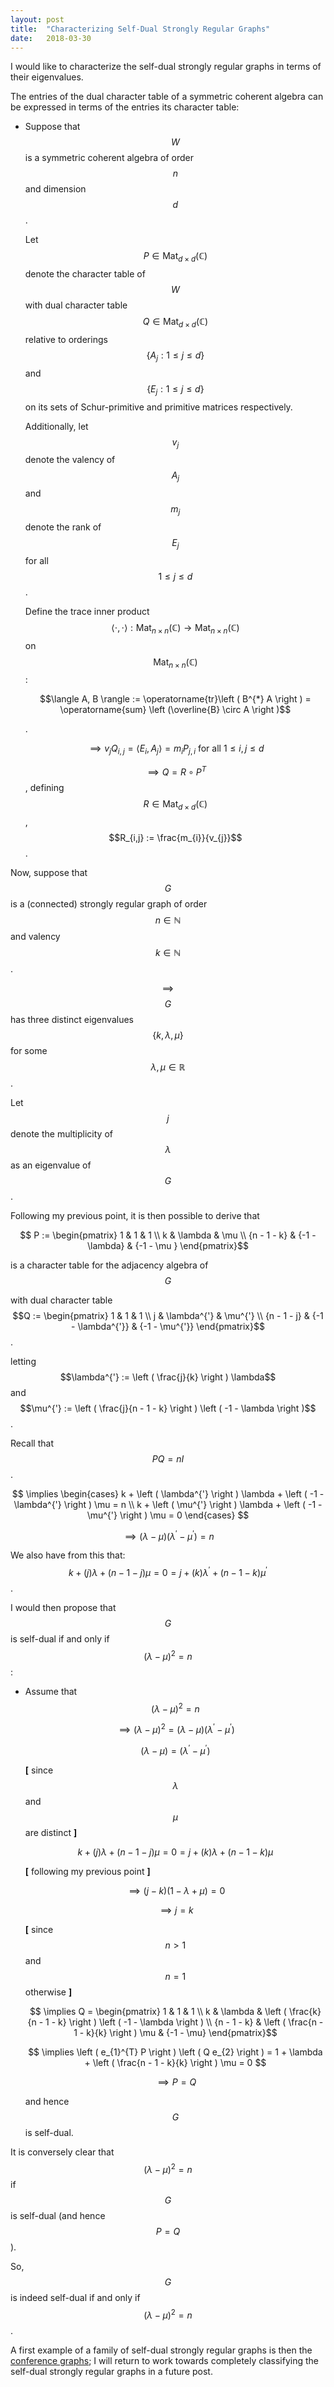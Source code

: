```yaml
---
layout: post
title:  "Characterizing Self-Dual Strongly Regular Graphs"
date:   2018-03-30
---
```


I would like to characterize the self-dual strongly regular graphs in terms of their eigenvalues.

The entries of the dual character table of a symmetric coherent algebra can be expressed in terms of the entries its character table:

* Suppose that $$W$$ is a symmetric coherent algebra of order $$n$$ and dimension $$d$$.

	Let $$P \in \operatorname{Mat}_{d \times d}(\mathbb{C})$$ denote the character table of $$W$$ with dual character table $$Q \in \operatorname{Mat}_{d \times d}(\mathbb{C})$$ relative to orderings $$\{ A_{j} : 1 \leq j \leq d \}$$ and $$\{ E_{j} : 1 \leq j \leq d \}$$ on its sets of Schur-primitive and primitive matrices respectively.

	Additionally, let $$v_{j}$$ denote the valency of $$A_{j}$$ and $$m_{j}$$ denote the rank of $$E_{j}$$ for all $$1 \leq j \leq d$$.

	Define the trace inner product $$\langle \cdot, \cdot \rangle : \operatorname{Mat}_{n \times n}(\mathbb{C}) \to \operatorname{Mat}_{n \times n}(\mathbb{C})$$ on $$\operatorname{Mat}_{n \times n}(\mathbb{C})$$: 

	$$\langle A, B \rangle := \operatorname{tr}\left ( B^{*} A \right ) = \operatorname{sum} \left (\overline{B} \circ A \right )$$

	.

	$$ \implies v_{j} Q_{i, j} = \langle E_{i}, A_{j} \rangle = m_{i} P_{j, i} \text{ for all } 1 \leq i, j \leq d $$

	$$ \implies Q = R \circ P^{T}$$, defining $$R \in \operatorname{Mat}_{d \times d}(\mathbb{C})$$, $$R_{i,j} := \frac{m_{i}}{v_{j}}$$.


Now, suppose that $$G$$ is a (connected) strongly regular graph of order $$n \in \mathbb{N}$$ and valency $$k \in \mathbb{N}$$.

$$\implies$$ $$G$$ has three distinct eigenvalues $$\{ k, \lambda, \mu \} $$ for some $$\lambda, \mu \in \mathbb{R}$$.

Let $$j$$ denote the multiplicity of $$\lambda$$ as an eigenvalue of $$G$$.

Following my previous point, it is then possible to derive that

$$ P := \begin{pmatrix} 1 & 1 & 1 \\ k & \lambda & \mu \\ {n - 1 - k} & {-1 -\lambda} & {-1 - \mu } \end{pmatrix}$$

is a character table for the adjacency algebra of $$G$$

with dual character table $$Q :=  \begin{pmatrix} 1 & 1 & 1 \\ 
	j &  \lambda^{'} & \mu^{'} \\
	{n - 1 - j} & {-1 - \lambda^{'}} & {-1 - \mu^{'}} \end{pmatrix}$$.

letting $$\lambda^{'} := \left ( \frac{j}{k} \right ) \lambda$$ and $$\mu^{'} := \left ( \frac{j}{n - 1 - k} \right ) \left ( -1 - \lambda \right )$$.

Recall that $$PQ = nI$$.

$$ \implies \begin{cases}
	k + \left ( \lambda^{'} \right ) \lambda + \left ( -1 - \lambda^{'} \right ) \mu = n \\
	k + \left ( \mu^{'} \right ) \lambda + \left ( -1 - \mu^{'} \right ) \mu = 0
	\end{cases} $$

$$ \implies \left ( \lambda - \mu \right ) \left ( \lambda^{'} - \mu^{'} \right ) = n $$

We also have from this that: $$ k + (j) \lambda + (n - 1 - j) \mu = 0 = j + (k) \lambda^{'} + (n - 1 - k) \mu^{'}$$.

I would then propose that $$G$$ is self-dual if and only if $$ \left ( \lambda - \mu \right )^{2} = n $$:

* Assume that  $$\left ( \lambda - \mu \right )^{2} = n$$ 

	$$ \implies \left ( \lambda - \mu \right )^{2}  = \left ( \lambda - \mu \right ) \left ( \lambda^{'} - \mu^{'} \right ) $$

	$$ \left ( \lambda - \mu \right ) = \left ( \lambda^{'} - \mu^{'} \right ) $$

	**[** since $$\lambda$$ and $$\mu$$ are distinct **]**

	$$ k + (j) \lambda + (n - 1 - j) \mu = 0 = j + (k) \lambda + (n - 1 - k) \mu $$ 

	**[** following my previous point **]**

	$$ \implies (j - k)\left ( 1 - \lambda + \mu \right ) = 0 $$

	$$ \implies j = k $$

	**[** since $$n > 1$$ and $$n = 1$$ otherwise **]**

	$$ \implies Q = \begin{pmatrix} 1 & 1 & 1 \\ 
	k &  \lambda & \left ( \frac{k}{n - 1 - k} \right ) \left ( -1 - \lambda \right ) \\
	{n - 1 - k} & \left ( \frac{n - 1 - k}{k} \right ) \mu  & {-1 - \mu} \end{pmatrix}$$

	$$ \implies \left ( e_{1}^{T} P \right ) \left ( Q e_{2} \right ) = 1 + \lambda + \left ( \frac{n - 1 - k}{k} \right ) \mu  = 0 $$

	$$ \implies P = Q $$

	and hence $$G$$ is self-dual.

It is conversely clear that $$\left ( \lambda - \mu \right )^{2} = n$$ if $$G$$ is self-dual (and hence $$P = Q$$).

So, $$G$$ is indeed self-dual if and only if $$\left ( \lambda - \mu \right )^{2} = n$$.

A first example of a family of self-dual strongly regular graphs is then the [conference graphs](https://en.wikipedia.org/wiki/Conference_graph); I will return to work towards completely classifying the self-dual strongly regular graphs in a future post.


	
